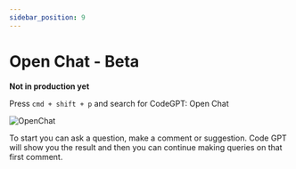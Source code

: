 ```yaml
---
sidebar_position: 9
---
```


# Open Chat - Beta

**Not in production yet**

Press `cmd + shift + p` and search for CodeGPT: Open Chat

![OpenChat](https://user-images.githubusercontent.com/6216945/213043309-c23d4458-e2e7-476d-8d85-1a491834b16d.png)

To start you can ask a question, make a comment or suggestion.
Code GPT will show you the result and then you can continue making queries on that first comment.




